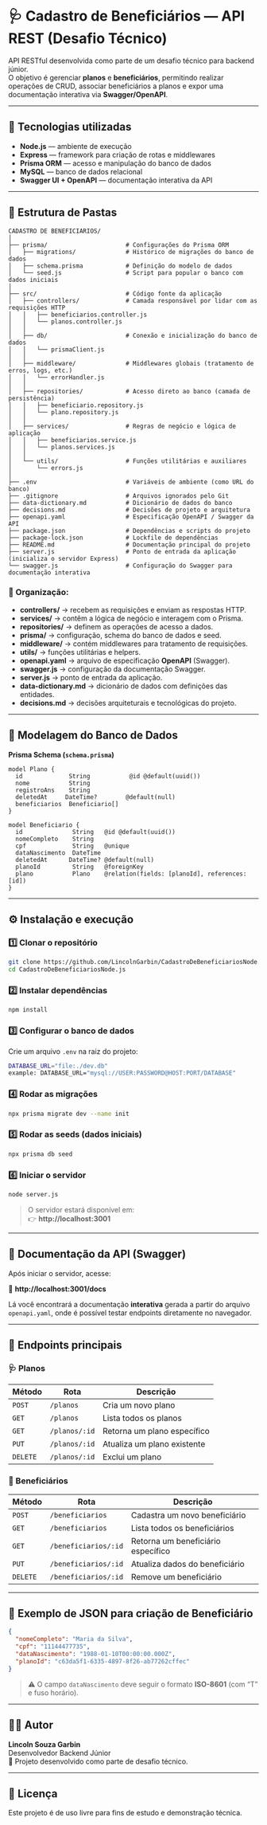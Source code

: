 # 🩺 Cadastro de Beneficiários — API REST (Desafio Técnico)

API RESTful desenvolvida como parte de um desafio técnico para backend júnior.  
O objetivo é gerenciar **planos** e **beneficiários**, permitindo realizar operações de CRUD, associar beneficiários a planos e expor uma documentação interativa via **Swagger/OpenAPI**.

---

## 🚀 Tecnologias utilizadas

- **Node.js** — ambiente de execução  
- **Express** — framework para criação de rotas e middlewares  
- **Prisma ORM** — acesso e manipulação do banco de dados  
- **MySQL** — banco de dados relacional  
- **Swagger UI + OpenAPI** — documentação interativa da API  

---

## 🧱 Estrutura de Pastas

```
CADASTRO DE BENEFICIARIOS/
│
├── prisma/                      # Configurações do Prisma ORM
│   ├── migrations/              # Histórico de migrações do banco de dados
│   ├── schema.prisma            # Definição do modelo de dados
│   └── seed.js                  # Script para popular o banco com dados iniciais
│
├── src/                         # Código fonte da aplicação
│   ├── controllers/             # Camada responsável por lidar com as requisições HTTP
│   │   ├── beneficiarios.controller.js
│   │   └── planos.controller.js
│   │
│   ├── db/                      # Conexão e inicialização do banco de dados
│   │   └── prismaClient.js
│   │
│   ├── middleware/              # Middlewares globais (tratamento de erros, logs, etc.)
│   │   └── errorHandler.js
│   │
│   ├── repositories/            # Acesso direto ao banco (camada de persistência)
│   │   ├── beneficiario.repository.js
│   │   └── plano.repository.js
│   │
│   ├── services/                # Regras de negócio e lógica de aplicação
│   │   ├── beneficiarios.service.js
│   │   └── planos.services.js
│   │
│   └── utils/                   # Funções utilitárias e auxiliares
│       └── errors.js
│
├── .env                         # Variáveis de ambiente (como URL do banco)
├── .gitignore                   # Arquivos ignorados pelo Git
├── data-dictionary.md           # Dicionário de dados do banco
├── decisions.md                 # Decisões de projeto e arquitetura
├── openapi.yaml                 # Especificação OpenAPI / Swagger da API
├── package.json                 # Dependências e scripts do projeto
├── package-lock.json            # Lockfile de dependências
├── README.md                    # Documentação principal do projeto
├── server.js                    # Ponto de entrada da aplicação (inicializa o servidor Express)
└── swagger.js                   # Configuração do Swagger para documentação interativa

```

### 📁 Organização:
- **controllers/** → recebem as requisições e enviam as respostas HTTP.  
- **services/** → contêm a lógica de negócio e interagem com o Prisma.  
- **repositories/** → definem as operações de acesso a dados.  
- **prisma/** → configuração,  schema do banco de dados e seed.  
- **middleware/** → contém middlewares para tratamento de requisições.  
- **utils/** → funções utilitárias e helpers.
- **openapi.yaml** → arquivo de especificação **OpenAPI** (Swagger).  
- **swagger.js** → configuração da documentação Swagger.  
- **server.js** → ponto de entrada da aplicação.
- **data-dictionary.md** → dicionário de dados com definições das entidades.
- **decisions.md** → decisões arquiteturais e tecnológicas do projeto.

---

## 🧩 Modelagem do Banco de Dados

**Prisma Schema (`schema.prisma`)**

```prisma
model Plano {
  id             String           @id @default(uuid())
  nome           String
  registroAns    String
  deletedAt     DateTime?        @default(null)
  beneficiarios  Beneficiario[]
}

model Beneficiario {
  id              String   @id @default(uuid())
  nomeCompleto    String
  cpf             String   @unique
  dataNascimento  DateTime
  deletedAt      DateTime? @default(null)
  planoId         String   @foreignKey
  plano           Plano    @relation(fields: [planoId], references: [id])
}
```

---

## ⚙️ Instalação e execução

### 1️⃣ Clonar o repositório
```bash
git clone https://github.com/LincolnGarbin/CadastroDeBeneficiariosNode.js
cd CadastroDeBeneficiariosNode.js
```

### 2️⃣ Instalar dependências
```bash
npm install
```

### 3️⃣ Configurar o banco de dados
Crie um arquivo `.env` na raiz do projeto:

```bash
DATABASE_URL="file:./dev.db"
example: DATABASE_URL="mysql://USER:PASSWORD@HOST:PORT/DATABASE"
```

### 4️⃣ Rodar as migrações
```bash
npx prisma migrate dev --name init
```

### 5️⃣ Rodar as seeds (dados iniciais)
```bash
npx prisma db seed
```

### 6️⃣ Iniciar o servidor
```bash
node server.js
```

> O servidor estará disponível em:  
> 👉 **http://localhost:3001**

---

## 📘 Documentação da API (Swagger)

Após iniciar o servidor, acesse:

📍 **http://localhost:3001/docs**

Lá você encontrará a documentação **interativa** gerada a partir do arquivo `openapi.yaml`, onde é possível testar endpoints diretamente no navegador.

---

## 🧠 Endpoints principais

### 🩺 Planos
| Método | Rota | Descrição |
|--------|------|-----------|
| `POST` | `/planos` | Cria um novo plano |
| `GET` | `/planos` | Lista todos os planos |
| `GET` | `/planos/:id` | Retorna um plano específico |
| `PUT` | `/planos/:id` | Atualiza um plano existente |
| `DELETE` | `/planos/:id` | Exclui um plano |

### 👥 Beneficiários
| Método | Rota | Descrição |
|--------|------|-----------|
| `POST` | `/beneficiarios` | Cadastra um novo beneficiário |
| `GET` | `/beneficiarios` | Lista todos os beneficiários |
| `GET` | `/beneficiarios/:id` | Retorna um beneficiário específico |
| `PUT` | `/beneficiarios/:id` | Atualiza dados do beneficiário |
| `DELETE` | `/beneficiarios/:id` | Remove um beneficiário |

---

## 🧩 Exemplo de JSON para criação de Beneficiário

```json
{
  "nomeCompleto": "Maria da Silva",
  "cpf": "11144477735",
  "dataNascimento": "1988-01-10T00:00:00.000Z",
  "planoId": "c63da5f1-6335-4897-8f26-ab77262cffec"
}
```

> ⚠️ O campo `dataNascimento` deve seguir o formato **ISO-8601** (com “T” e fuso horário).

---

## 👨‍💻 Autor

**Lincoln Souza Garbin**  
Desenvolvedor Backend Júnior  
💼 Projeto desenvolvido como parte de desafio técnico.

---

## 📝 Licença
Este projeto é de uso livre para fins de estudo e demonstração técnica.
